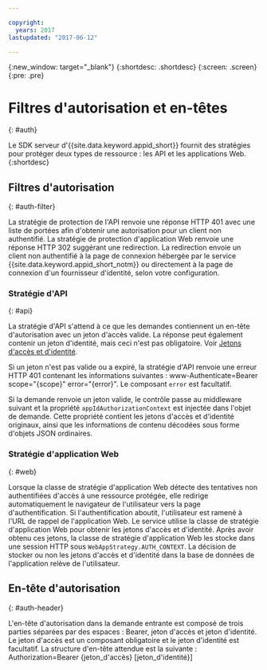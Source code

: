 ```yaml
---

copyright:
  years: 2017
lastupdated: "2017-06-12"

---
```


{:new_window: target="_blank"}
{:shortdesc: .shortdesc}
{:screen: .screen}
{:pre: .pre}


# Filtres d'autorisation et en-têtes
{: #auth}

Le SDK serveur d'{{site.data.keyword.appid_short}} fournit des stratégies
pour protéger deux types de ressource : les API et les applications Web.
{:shortdesc}


## Filtres d'autorisation
{: #auth-filter}

La stratégie de protection de l'API renvoie une réponse HTTP 401 avec une liste de portées afin d'obtenir une autorisation pour un client non authentifié. La stratégie de protection d'application Web renvoie une réponse HTTP 302 suggérant une redirection. La redirection envoie un client non authentifié à la page de connexion hébergée par le service {{site.data.keyword.appid_short_notm}} ou directement à la page de connexion d'un fournisseur d'identité, selon votre configuration.



### Stratégie d'API
{: #api}

La stratégie d'API s'attend à ce que les demandes contiennent un en-tête d'autorisation avec un jeton d'accès valide. La réponse peut également contenir un jeton d'identité, mais ceci n'est pas obligatoire. Voir [Jetons d'accès et d'identité](/docs/services/appid/access-identity.html#access-and-identity).

Si un jeton n'est pas valide ou a expiré, la stratégie d'API renvoie une erreur
HTTP 401 contenant les informations suivantes : www-Authenticate=Bearer scope="{scope}" error="{error}". Le composant `error` est facultatif.

Si la demande renvoie un jeton valide, le contrôle passe au middleware suivant et la propriété `appIdAuthorizationContext` est injectée dans l'objet de demande. 
Cette propriété contient les jetons d'accès et d'identité originaux, ainsi que les
informations de contenu décodées sous forme d'objets JSON ordinaires.


### Stratégie d'application Web
{: #web}

Lorsque la classe de stratégie d'application Web détecte des tentatives non authentifiées d'accès à une ressource protégée, elle redirige automatiquement le navigateur de l'utilisateur vers la page d'authentification. Si l'authentification aboutit, l'utilisateur est ramené à l'URL de rappel de l'application Web. Le service utilise la classe de stratégie d'application Web pour obtenir les jetons d'accès et d'identité. Après avoir obtenu ces jetons, la classe de stratégie d'application Web les stocke dans une session HTTP sous `WebAppStrategy.AUTH_CONTEXT`. La décision de stocker ou non les jetons d'accès et d'identité dans la base de données de l'application relève de l'utilisateur.

## En-tête d'autorisation
{: #auth-header}

L'en-tête d'autorisation dans la demande entrante est composé de trois parties
séparées par des espaces : Bearer, jeton d'accès et jeton d'identité. Le jeton d'accès
est un composant obligatoire et le jeton d'identité est
facultatif. La structure d'en-tête attendue est la suivante : Authorization=Bearer {jeton_d'accès} [jeton_d'identité}]
